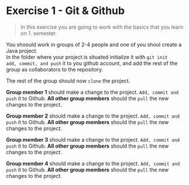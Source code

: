 # Exercise 1 - Git & Github

> In this exercise you are going to work with the basics that you learn on 1. semester.

You shoould work in groups of 2-4 people and one of you shoul create a Java project.    
In the folder where your project is situated initialize it with ```` git init ````      
```` add, commit, and push ```` it to you github account, and add the rest of the group as collaborators to the repository. 

The rest of the group should now ```` clone ```` the project.


**Group member 1** should make a change to the project. ```` Add, commit and push ```` it to Github.
**All other group members** should the ```` pull ```` the new changes to the project.

**Group member 2** should make a change to the project. ```` Add, commit and push ```` it to Github.
**All other group members** should the ```` pull ```` the new changes to the project.    

**Group member 3** should make a change to the project. ```` Add, commit and push ```` it to Github.
**All other group members** should the ```` pull ```` the new changes to the project.

**Group member 4** should make a change to the project. ```` Add, commit and push ```` it to Github.
**All other group members** should the ```` pull ```` the new changes to the project.  
